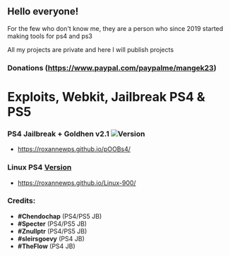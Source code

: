 ## Hello everyone!

For the few who don't know me, they are a person who since 2019 started making tools for ps4 and ps3

All my projects are private and here I will publish projects

### Donations (https://www.paypal.com/paypalme/mangek23)

# Exploits, Webkit, Jailbreak PS4 & PS5

### PS4 Jailbreak + Goldhen v2.1 ![Version](https://img.shields.io/badge/Version-9.00-brightgreen.svg)

- https://roxannewps.github.io/pOOBs4/

### Linux PS4 [Version](https://img.shields.io/badge/Version-1.0-brightgreen.svg)

- https://roxannewps.github.io/Linux-900/


### Credits:

- **#Chendochap** (PS4/PS5 JB)
- **#Specter** (PS4/PS5 JB)
- **#Znullptr** (PS4/PS5 JB)
- **#sleirsgoevy** (PS4 JB)
- **#TheFlow** (PS4 JB)
